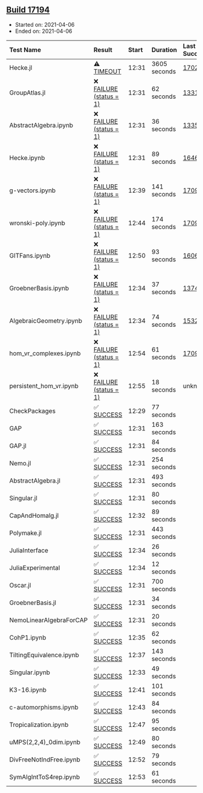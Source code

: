 ## [Build 17194](https://oscarci.mathematik.uni-kl.de/job/oscar/17194/)

* Started on: 2021-04-06
* Ended on: 2021-04-06

| Test Name    | Result | Start | Duration | Last Success | First Failure |
|:-------------|:-------|:------|:---------|:-------------|:--------------|
| Hecke.jl | ⚠ [TIMEOUT](https://oscarci.mathematik.uni-kl.de/job/oscar/17194/artifact/logs/build-17194/Hecke.jl.log) | 12:31 | 3605 seconds | [17022](https://oscarci.mathematik.uni-kl.de/job/oscar/17022/) | [17023](https://oscarci.mathematik.uni-kl.de/job/oscar/17023/) |
| GroupAtlas.jl | ❌ [FAILURE (status = 1)](https://oscarci.mathematik.uni-kl.de/job/oscar/17194/artifact/logs/build-17194/GroupAtlas.jl.log) | 12:31 | 62 seconds | [13311](https://oscarci.mathematik.uni-kl.de/job/oscar/13311/) | [13312](https://oscarci.mathematik.uni-kl.de/job/oscar/13312/) |
| AbstractAlgebra.ipynb | ❌ [FAILURE (status = 1)](https://oscarci.mathematik.uni-kl.de/job/oscar/17194/artifact/logs/build-17194/AbstractAlgebra.ipynb.log) | 12:31 | 36 seconds | [13355](https://oscarci.mathematik.uni-kl.de/job/oscar/13355/) | [13356](https://oscarci.mathematik.uni-kl.de/job/oscar/13356/) |
| Hecke.ipynb | ❌ [FAILURE (status = 1)](https://oscarci.mathematik.uni-kl.de/job/oscar/17194/artifact/logs/build-17194/Hecke.ipynb.log) | 12:31 | 89 seconds | [16463](https://oscarci.mathematik.uni-kl.de/job/oscar/16463/) | [16464](https://oscarci.mathematik.uni-kl.de/job/oscar/16464/) |
| g-vectors.ipynb | ❌ [FAILURE (status = 1)](https://oscarci.mathematik.uni-kl.de/job/oscar/17194/artifact/logs/build-17194/g-vectors.ipynb.log) | 12:39 | 141 seconds | [17099](https://oscarci.mathematik.uni-kl.de/job/oscar/17099/) | [17100](https://oscarci.mathematik.uni-kl.de/job/oscar/17100/) |
| wronski-poly.ipynb | ❌ [FAILURE (status = 1)](https://oscarci.mathematik.uni-kl.de/job/oscar/17194/artifact/logs/build-17194/wronski-poly.ipynb.log) | 12:44 | 174 seconds | [17098](https://oscarci.mathematik.uni-kl.de/job/oscar/17098/) | [17099](https://oscarci.mathematik.uni-kl.de/job/oscar/17099/) |
| GITFans.ipynb | ❌ [FAILURE (status = 1)](https://oscarci.mathematik.uni-kl.de/job/oscar/17194/artifact/logs/build-17194/GITFans.ipynb.log) | 12:50 | 93 seconds | [16068](https://oscarci.mathematik.uni-kl.de/job/oscar/16068/) | [16069](https://oscarci.mathematik.uni-kl.de/job/oscar/16069/) |
| GroebnerBasis.ipynb | ❌ [FAILURE (status = 1)](https://oscarci.mathematik.uni-kl.de/job/oscar/17194/artifact/logs/build-17194/GroebnerBasis.ipynb.log) | 12:34 | 37 seconds | [13748](https://oscarci.mathematik.uni-kl.de/job/oscar/13748/) | [13749](https://oscarci.mathematik.uni-kl.de/job/oscar/13749/) |
| AlgebraicGeometry.ipynb | ❌ [FAILURE (status = 1)](https://oscarci.mathematik.uni-kl.de/job/oscar/17194/artifact/logs/build-17194/AlgebraicGeometry.ipynb.log) | 12:34 | 74 seconds | [15322](https://oscarci.mathematik.uni-kl.de/job/oscar/15322/) | [15323](https://oscarci.mathematik.uni-kl.de/job/oscar/15323/) |
| hom_vr_complexes.ipynb | ❌ [FAILURE (status = 1)](https://oscarci.mathematik.uni-kl.de/job/oscar/17194/artifact/logs/build-17194/hom_vr_complexes.ipynb.log) | 12:54 | 61 seconds | [17099](https://oscarci.mathematik.uni-kl.de/job/oscar/17099/) | [17100](https://oscarci.mathematik.uni-kl.de/job/oscar/17100/) |
| persistent_hom_vr.ipynb | ❌ [FAILURE (status = 1)](https://oscarci.mathematik.uni-kl.de/job/oscar/17194/artifact/logs/build-17194/persistent_hom_vr.ipynb.log) | 12:55 | 18 seconds | unknown | unknown |
| CheckPackages | ✅ [SUCCESS](https://oscarci.mathematik.uni-kl.de/job/oscar/17194/artifact/logs/build-17194/CheckPackages.log) | 12:29 | 77 seconds |  |  |
| GAP | ✅ [SUCCESS](https://oscarci.mathematik.uni-kl.de/job/oscar/17194/artifact/logs/build-17194/GAP.log) | 12:31 | 163 seconds |  |  |
| GAP.jl | ✅ [SUCCESS](https://oscarci.mathematik.uni-kl.de/job/oscar/17194/artifact/logs/build-17194/GAP.jl.log) | 12:31 | 84 seconds |  |  |
| Nemo.jl | ✅ [SUCCESS](https://oscarci.mathematik.uni-kl.de/job/oscar/17194/artifact/logs/build-17194/Nemo.jl.log) | 12:31 | 254 seconds |  |  |
| AbstractAlgebra.jl | ✅ [SUCCESS](https://oscarci.mathematik.uni-kl.de/job/oscar/17194/artifact/logs/build-17194/AbstractAlgebra.jl.log) | 12:31 | 493 seconds |  |  |
| Singular.jl | ✅ [SUCCESS](https://oscarci.mathematik.uni-kl.de/job/oscar/17194/artifact/logs/build-17194/Singular.jl.log) | 12:31 | 80 seconds |  |  |
| CapAndHomalg.jl | ✅ [SUCCESS](https://oscarci.mathematik.uni-kl.de/job/oscar/17194/artifact/logs/build-17194/CapAndHomalg.jl.log) | 12:32 | 89 seconds |  |  |
| Polymake.jl | ✅ [SUCCESS](https://oscarci.mathematik.uni-kl.de/job/oscar/17194/artifact/logs/build-17194/Polymake.jl.log) | 12:31 | 443 seconds |  |  |
| JuliaInterface | ✅ [SUCCESS](https://oscarci.mathematik.uni-kl.de/job/oscar/17194/artifact/logs/build-17194/JuliaInterface.log) | 12:34 | 26 seconds |  |  |
| JuliaExperimental | ✅ [SUCCESS](https://oscarci.mathematik.uni-kl.de/job/oscar/17194/artifact/logs/build-17194/JuliaExperimental.log) | 12:34 | 12 seconds |  |  |
| Oscar.jl | ✅ [SUCCESS](https://oscarci.mathematik.uni-kl.de/job/oscar/17194/artifact/logs/build-17194/Oscar.jl.log) | 12:31 | 700 seconds |  |  |
| GroebnerBasis.jl | ✅ [SUCCESS](https://oscarci.mathematik.uni-kl.de/job/oscar/17194/artifact/logs/build-17194/GroebnerBasis.jl.log) | 12:31 | 34 seconds |  |  |
| NemoLinearAlgebraForCAP | ✅ [SUCCESS](https://oscarci.mathematik.uni-kl.de/job/oscar/17194/artifact/logs/build-17194/NemoLinearAlgebraForCAP.log) | 12:31 | 20 seconds |  |  |
| CohP1.ipynb | ✅ [SUCCESS](https://oscarci.mathematik.uni-kl.de/job/oscar/17194/artifact/logs/build-17194/CohP1.ipynb.log) | 12:35 | 62 seconds |  |  |
| TiltingEquivalence.ipynb | ✅ [SUCCESS](https://oscarci.mathematik.uni-kl.de/job/oscar/17194/artifact/logs/build-17194/TiltingEquivalence.ipynb.log) | 12:37 | 143 seconds |  |  |
| Singular.ipynb | ✅ [SUCCESS](https://oscarci.mathematik.uni-kl.de/job/oscar/17194/artifact/logs/build-17194/Singular.ipynb.log) | 12:33 | 49 seconds |  |  |
| K3-16.ipynb | ✅ [SUCCESS](https://oscarci.mathematik.uni-kl.de/job/oscar/17194/artifact/logs/build-17194/K3-16.ipynb.log) | 12:41 | 101 seconds |  |  |
| c-automorphisms.ipynb | ✅ [SUCCESS](https://oscarci.mathematik.uni-kl.de/job/oscar/17194/artifact/logs/build-17194/c-automorphisms.ipynb.log) | 12:43 | 84 seconds |  |  |
| Tropicalization.ipynb | ✅ [SUCCESS](https://oscarci.mathematik.uni-kl.de/job/oscar/17194/artifact/logs/build-17194/Tropicalization.ipynb.log) | 12:47 | 95 seconds |  |  |
| uMPS(2,2,4)_0dim.ipynb | ✅ [SUCCESS](https://oscarci.mathematik.uni-kl.de/job/oscar/17194/artifact/logs/build-17194/uMPS-2-2-4-_0dim.ipynb.log) | 12:49 | 80 seconds |  |  |
| DivFreeNotIndFree.ipynb | ✅ [SUCCESS](https://oscarci.mathematik.uni-kl.de/job/oscar/17194/artifact/logs/build-17194/DivFreeNotIndFree.ipynb.log) | 12:52 | 79 seconds |  |  |
| SymAlgIntToS4rep.ipynb | ✅ [SUCCESS](https://oscarci.mathematik.uni-kl.de/job/oscar/17194/artifact/logs/build-17194/SymAlgIntToS4rep.ipynb.log) | 12:53 | 61 seconds |  |  |
